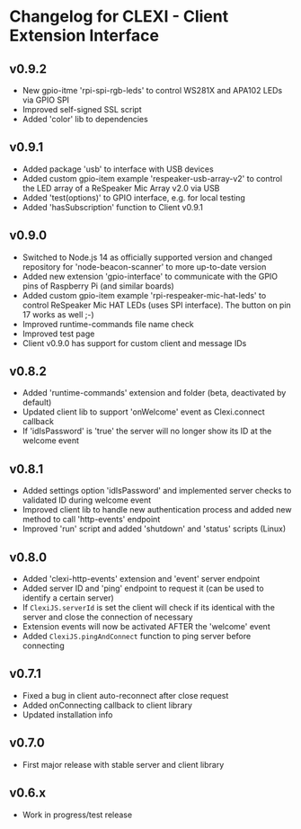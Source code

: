 # Changelog for CLEXI - Client Extension Interface

## v0.9.2
* New gpio-itme 'rpi-spi-rgb-leds' to control WS281X and APA102 LEDs via GPIO SPI
* Improved self-signed SSL script
* Added 'color' lib to dependencies

## v0.9.1
* Added package 'usb' to interface with USB devices
* Added custom gpio-item example 'respeaker-usb-array-v2' to control the LED array of a ReSpeaker Mic Array v2.0 via USB
* Added 'test(options)' to GPIO interface, e.g. for local testing
* Added 'hasSubscription' function to Client v0.9.1

## v0.9.0
* Switched to Node.js 14 as officially supported version and changed repository for 'node-beacon-scanner' to more up-to-date version
* Added new extension 'gpio-interface' to communicate with the GPIO pins of Raspberry Pi (and similar boards)
* Added custom gpio-item example 'rpi-respeaker-mic-hat-leds' to control ReSpeaker Mic HAT LEDs (uses SPI interface). The button on pin 17 works as well ;-)
* Improved runtime-commands file name check
* Improved test page
* Client v0.9.0 has support for custom client and message IDs

## v0.8.2
* Added 'runtime-commands' extension and folder (beta, deactivated by default)
* Updated client lib to support 'onWelcome' event as Clexi.connect callback
* If 'idIsPassword' is 'true' the server will no longer show its ID at the welcome event

## v0.8.1
* Added settings option 'idIsPassword' and implemented server checks to validated ID during welcome event
* Improved client lib to handle new authentication process and added new method to call 'http-events' endpoint
* Improved 'run' script and added 'shutdown' and 'status' scripts (Linux)

## v0.8.0
* Added 'clexi-http-events' extension and 'event' server endpoint
* Added server ID and 'ping' endpoint to request it (can be used to identify a certain server)
* If `ClexiJS.serverId` is set the client will check if its identical with the server and close the connection of necessary
* Extension events will now be activated AFTER the 'welcome' event
* Added `ClexiJS.pingAndConnect` function to ping server before connecting

## v0.7.1
* Fixed a bug in client auto-reconnect after close request
* Added onConnecting callback to client library
* Updated installation info

## v0.7.0
* First major release with stable server and client library

## v0.6.x
* Work in progress/test release
